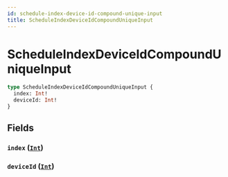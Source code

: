 ```yaml
---
id: schedule-index-device-id-compound-unique-input
title: ScheduleIndexDeviceIdCompoundUniqueInput
---
```


 # ScheduleIndexDeviceIdCompoundUniqueInput





```graphql
type ScheduleIndexDeviceIdCompoundUniqueInput {
  index: Int!
  deviceId: Int!
}
```


## Fields

### `index` ([`Int`](/scalars/int))




### `deviceId` ([`Int`](/scalars/int))






